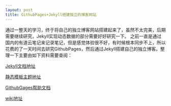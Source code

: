 ```yaml
---
layout: post
title: GithubPages+Jekyll搭建独立的博客网站
---
```


通过一整天的学习，终于将自己的独立博客网站搭建起来了，虽然不太完美，后期需要继续研究，Jekyll实现动态数据的部分需要好好研究一下。
之前一直是通过国内的有道云笔记来记录笔记，但是感觉体验很不好，有时候根本同步不上，所以花费的了一天时间去研究GithubPages，然后通过Jekyll搭建自己的独立博客。整理一下主要由如下资料需要查阅：

[Jekyll文档地址][jekyll]

[静态模板主题地址][jekyllthemes]

[GithubGages帮助文档][GithubGages]

[wiki地址][wiki]



[jekyll]:      		http://jekyllrb.com/docs
[jekyllthemes]:		http://jekyllthemes.org
[GithubGages]:		https://help.github.com/categories/github-pages-basics/
[wiki]:				https://github.com/jekyll/jekyll/wiki/Sites

